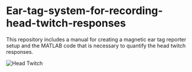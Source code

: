 # Ear-tag-system-for-recording-head-twitch-responses
This repository includes a manual for creating a magnetic ear tag reporter setup and the MATLAB code that is necessary to quantify the head twitch responses.

<img alt="Head Twitch" src="https://im4.ezgif.com/tmp/ezgif-4-971c53967021.gif">
